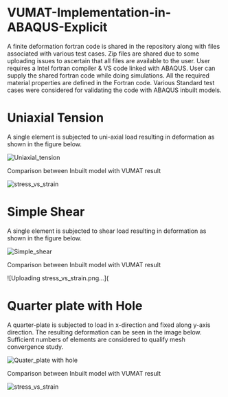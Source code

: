 # VUMAT-Implementation-in-ABAQUS-Explicit
A finite deformation fortran code is shared in the repository along with files associated with various test cases. Zip files are shared due to some uploading issues to ascertain that all files are available to the user. User requires a Intel fortran compiler & VS code linked with ABAQUS. User can supply the shared fortran code while doing simulations. All the required material properties are defined in the Fortran code.
Various Standard test cases were considered for validating the code with ABAQUS inbuilt models.
# Uniaxial Tension
A single element is subjected to uni-axial load resulting in deformation as shown in the figure below.

![Uniaxial_tension](https://user-images.githubusercontent.com/88960574/129486840-44a366f3-1f65-43e0-860e-1e6fb6bc8087.png)

Comparison between Inbuilt model with VUMAT result

![stress_vs_strain](https://user-images.githubusercontent.com/88960574/129487649-5e90d17c-53c8-451c-a171-965d56b5f329.png)

# Simple Shear
A single element is subjected to shear load resulting in deformation as shown in the figure below.

![Simple_shear](https://user-images.githubusercontent.com/88960574/129486844-4525c41c-e9cd-4248-a177-83565bcea323.png)

Comparison between Inbuilt model with VUMAT result

![Uploading stress_vs_strain.png…](

# Quarter plate with Hole
A quarter-plate is subjected to load in x-direction and fixed along y-axis direction. The resulting deformation can be seen in the image below. Sufficient numbers of elements are considered to qualify mesh convergence study.

![Quater_plate with hole](https://user-images.githubusercontent.com/88960574/129486847-69213198-1433-4ce3-8629-af3d1b4d9648.png)

Comparison between Inbuilt model with VUMAT result

![stress_vs_strain](https://user-images.githubusercontent.com/88960574/129487678-daddafb5-3a0d-4fee-a297-44de7c157a2a.png)

